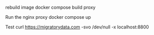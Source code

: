 rebuild image
docker compose build proxy

Run the nginx proxy
docker compose up

Test
curl https://migratorydata.com -svo /dev/null -x localhost:8800